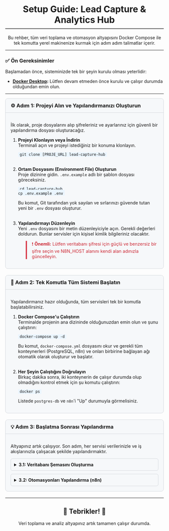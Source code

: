 <div align="center">
  <h1 style="border-bottom: 2px solid #555; padding-bottom: 10px;">Setup Guide: Lead Capture & Analytics Hub</h1>
  <p>Bu rehber, tüm veri toplama ve otomasyon altyapısını Docker Compose ile tek komutta yerel makinenize kurmak için adım adım talimatlar içerir.</p>
</div>

---

### **✅ Ön Gereksinimler**

Başlamadan önce, sisteminizde tek bir şeyin kurulu olması yeterlidir:
- **[Docker Desktop](https://www.docker.com/products/docker-desktop/):** Lütfen devam etmeden önce kurulu ve çalışır durumda olduğundan emin olun.

---

<div style="background-color: #f6f8fa; border: 1px solid #d1d5da; border-radius: 8px; margin-bottom: 20px;">
  <h3 style="margin: 0; padding: 12px 16px; background-color: #f6f8fa; border-top-left-radius: 8px; border-top-right-radius: 8px; border-bottom: 1px solid #d1d5da;">
    ⚙️ Adım 1: Projeyi Alın ve Yapılandırmanızı Oluşturun
  </h3>
  <div style="padding: 16px;">
    <p>İlk olarak, proje dosyalarını alıp şifreleriniz ve ayarlarınız için güvenli bir yapılandırma dosyası oluşturacağız.</p>
    <ol>
      <li>
        <strong>Projeyi Klonlayın veya İndirin</strong><br>
        Terminali açın ve projeyi istediğiniz bir konuma klonlayın.
        <br>
        <pre><code style="background-color: #eaf5ff; padding: 5px; border-radius: 4px;">git clone [PROJE_URL] lead-capture-hub</code></pre>
      </li>
      <br>
      <li>
        <strong>Ortam Dosyasını (Environment File) Oluşturun</strong><br>
        Proje dizinine gidin. <code>.env.example</code> adlı bir şablon dosyası göreceksiniz.
        <br>
        <pre><code style="background-color: #eaf5ff; padding: 5px; border-radius: 4px;">cd lead-capture-hub
cp .env.example .env</code></pre>
        <p>Bu komut, Git tarafından yok sayılan ve sırlarınızı güvende tutan yeni bir <code>.env</code> dosyası oluşturur.</p>
      </li>
      <br>
      <li>
        <strong>Yapılandırmayı Düzenleyin</strong><br>
        Yeni <code>.env</code> dosyasını bir metin düzenleyiciyle açın. Gerekli değerleri doldurun. Bunlar servisler için kişisel kimlik bilgileriniz olacaktır.
        <blockquote style="border-left: 4px solid #d73a49; padding-left: 1rem; color: #cb2431;">
          <p>❗ <strong>Önemli:</strong> Lütfen veritabanı şifresi için güçlü ve benzersiz bir şifre seçin ve N8N_HOST alanını kendi alan adınızla güncelleyin.</p>
        </blockquote>
      </li>
    </ol>
  </div>
</div>

<div style="background-color: #f6f8fa; border: 1px solid #d1d5da; border-radius: 8px; margin-bottom: 20px;">
  <h3 style="margin: 0; padding: 12px 16px; background-color: #f6f8fa; border-top-left-radius: 8px; border-top-right-radius: 8px; border-bottom: 1px solid #d1d5da;">
    🚀 Adım 2: Tek Komutla Tüm Sistemi Başlatın
  </h3>
  <div style="padding: 16px;">
    <p>Yapılandırmanız hazır olduğunda, tüm servisleri tek bir komutla başlatabilirsiniz.</p>
    <ol>
      <li>
        <strong>Docker Compose'u Çalıştırın</strong><br>
        Terminalde projenin ana dizininde olduğunuzdan emin olun ve şunu çalıştırın:
        <br>
        <pre><code style="background-color: #eaf5ff; padding: 5px; border-radius: 4px;">docker-compose up -d</code></pre>
        <p>Bu komut, <code>docker-compose.yml</code> dosyasını okur ve gerekli tüm konteynerleri (PostgreSQL, n8n) ve onları birbirine bağlayan ağı otomatik olarak oluşturur ve başlatır.</p>
      </li>
      <br>
      <li>
        <strong>Her Şeyin Çalıştığını Doğrulayın</strong><br>
        Birkaç dakika sonra, iki konteynerin de çalışır durumda olup olmadığını kontrol etmek için şu komutu çalıştırın:
        <br>
        <pre><code style="background-color: #eaf5ff; padding: 5px; border-radius: 4px;">docker ps</code></pre>
        <p>Listede <code>postgres-db</code> ve <code>n8n</code>'i "Up" durumuyla görmelisiniz.</p>
      </li>
    </ol>
  </div>
</div>

<div style="background-color: #f6f8fa; border: 1px solid #d1d5da; border-radius: 8px; margin-bottom: 20px;">
  <h3 style="margin: 0; padding: 12px 16px; background-color: #f6f8fa; border-top-left-radius: 8px; border-top-right-radius: 8px; border-bottom: 1px solid #d1d5da;">
    💡 Adım 3: Başlatma Sonrası Yapılandırma
  </h3>
  <div style="padding: 16px;">
    <p>Altyapınız artık çalışıyor. Son adım, her servisi verilerinizle ve iş akışlarınızla çalışacak şekilde yapılandırmaktır.</p>

<details style="margin-bottom: 10px; border: 1px solid #d1d5da; border-radius: 6px;">
  <summary style="padding: 10px; font-weight: bold; cursor: pointer;">3.1: Veritabanı Şemasını Oluşturma</summary>
  <div style="padding: 15px; border-top: 1px solid #d1d5da;">
    <ol>
      <li>PostgreSQL veritabanına bağlanın (PgAdmin veya DBeaver gibi bir araçla). Bağlantı bilgileri:
        <ul>
          <li><strong>Host:</strong> <code>localhost</code></li>
          <li><strong>Port:</strong> <code>5432</code></li>
          <li><strong>Database:</strong> <code>postgres</code></li>
          <li><strong>Kullanıcı:</strong> <code>postgres</code></li>
          <li><strong>Şifre:</strong> <code>.env</code> dosyanızdaki <code>POSTGRES_PASSWORD</code>.</li>
        </ul>
      </li>
      <li>Bir "Query Tool" (Sorgu Aracı) açın.</li>
      <li><code>sql-schema/schema.sql</code> dosyasının tüm içeriğini kopyalayıp Sorgu Aracına yapıştırın ve tablolarınızı oluşturmak için çalıştırın.</li>
    </ol>
  </div>
</details>

<details style="border: 1px solid #d1d5da; border-radius: 6px;">
  <summary style="padding: 10px; font-weight: bold; cursor: pointer;">3.2: Otomasyonları Yapılandırma (n8n)</summary>
  <div style="padding: 15px; border-top: 1px solid #d1d5da;">
    <ol>
      <li>Tarayıcınızda <strong><code>http://localhost:5678</code></strong> adresine gidin ve n8n yönetici kullanıcınızı oluşturun.</li>
      <li>Her iş akışı için, <strong><code>File -> Import from file...</code></strong> seçeneğine gidin ve <code>n8n-workflows</code> dizinindeki <code>.json</code> dosyalarını tek tek içe aktarın.</li>
      <li><strong>Kritik Adım:</strong> İçe aktardıktan sonra, her servis için kimlik bilgilerini yeniden oluşturmanız gerekir.
        <ul>
          <li><strong>Google Drive/Sheets</strong> düğümlerinde, kendi Google Cloud Servis Hesabı JSON anahtarınızı kullanarak yeni kimlik bilgileri oluşturun.</li>
          <li><strong>PostgreSQL</strong> düğümünde, <code>.env</code> dosyanızdaki veritabanı şifresini kullanarak yeni bir kimlik bilgisi oluşturun.</li>
        </ul>
      </li>
      <li>Kimlik bilgileri ayarlandıktan ve düğümler test edildikten sonra, sağ üst köşedeki düğmeyi kullanarak her iş akışını etkinleştirin.</li>
    </ol>
  </div>
</details>
  </div>
</div>

---

<div align="center">
  <h2>🎉 Tebrikler! 🎉</h2>
  <p>Veri toplama ve analiz altyapınız artık tamamen çalışır durumda.</p>
</div>